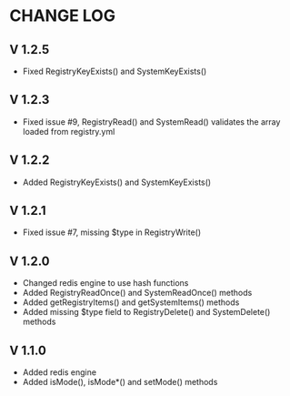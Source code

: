CHANGE LOG
==========

V 1.2.5
-------

- Fixed RegistryKeyExists() and SystemKeyExists()

V 1.2.3
-------

- Fixed issue #9, RegistryRead() and SystemRead() validates the array loaded from registry.yml 

V 1.2.2
-------

- Added RegistryKeyExists() and SystemKeyExists()

V 1.2.1
-------

- Fixed issue #7, missing $type in RegistryWrite()

V 1.2.0
-------

- Changed redis engine to use hash functions
- Added RegistryReadOnce() and SystemReadOnce() methods
- Added getRegistryItems() and getSystemItems() methods
- Added missing $type field to RegistryDelete() and SystemDelete() methods

V 1.1.0
-------

- Added redis engine
- Added isMode(), isMode*() and setMode() methods

